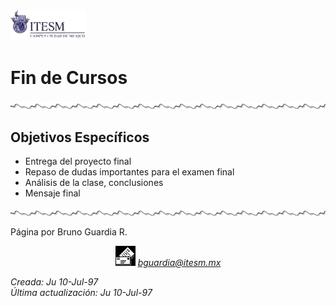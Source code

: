 # ![TEC](../../images/tec-ccmt.gif)

# Fin de Cursos

![](../../images/waveline.gif)

## <a name="objetivo">Objetivos Específicos</a>

*   Entrega del proyecto final
*   Repaso de dudas importantes para el examen final
*   Análisis de la clase, conclusiones
*   Mensaje final

![](../../images/waveline.gif)

Página por Bruno Guardia R.

<div align="center">

<center>

<address>

[![Correo](../../images/mail.gif)](mailto:bguardia@campus.ccm.itesm.mx) [bguardia@itesm.mx](mailto:bguardia@campus.ccm.itesm.mx) </address>

</center>

</div>

_Creada: Ju 10-Jul-97_  
_Última actualización: Ju 10-Jul-97_